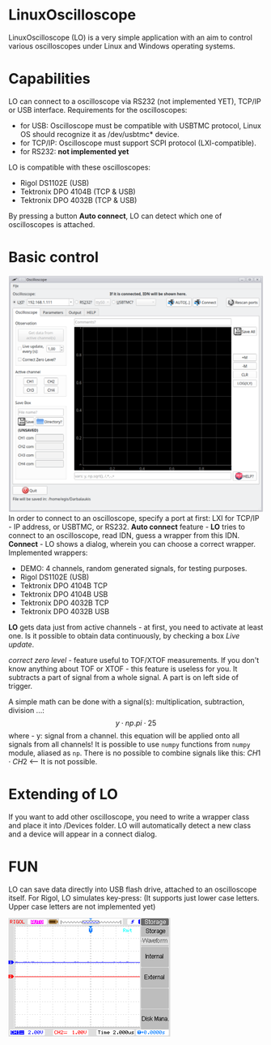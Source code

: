 # LinuxOscilloscope
LinuxOscilloscope (LO) is a very simple application with an aim to control various oscilloscopes under Linux and Windows operating systems.

# Capabilities
LO can connect to a oscilloscope via RS232 (not implemented YET), TCP/IP or USB interface. Requirements for the oscilloscopes:
- for USB: Oscilloscope must be compatible with USBTMC protocol, Linux OS should recognize it as /dev/usbtmc* device.
- for TCP/IP: Oscilloscope must support SCPI protocol (LXI-compatible).
- for RS232: **not implemented yet**

LO is compatible with these oscilloscopes:
- Rigol DS1102E (USB)
- Tektronix DPO 4104B (TCP & USB)
- Tektronix DPO 4032B (TCP & USB)

By pressing a button **Auto connect**, LO can detect which one of oscilloscopes is attached.

# Basic control

![LO1](GUI/LO1.png)
In order to connect to an oscilloscope, specify a port at first: LXI for TCP/IP -  IP address, or USBTMC, or RS232.
**Auto connect** feature - **LO** tries to connect to an oscilloscope, read IDN, guess a wrapper from this IDN.
**Connect** - LO shows a dialog, wherein you can choose a correct wrapper.
Implemented wrappers:
- DEMO: 4 channels, random generated signals, for testing purposes.
- Rigol DS1102E (USB)
- Tektronix DPO 4104B TCP
- Tektronix DPO 4104B USB
- Tektronix DPO 4032B TCP
- Tektronix DPO 4032B USB

**LO** gets data just from active channels - at first, you need to activate at least one. Is it possible to obtain data continuously, by checking a box *Live update*.

*correct zero level* - feature useful to TOF/XTOF measurements. If you don't know anything about TOF or XTOF - this feature is useless for you.
It subtracts a part of signal from a whole signal. A part is on left side of trigger.

A simple math can be done with a signal(s): multiplication, subtraction, division ...:
$$ y\cdot np.pi \cdot 25 $$
where - y: signal from a channel. this equation will be applied onto all signals from all channels!
It is possible to use `numpy` functions from `numpy` module, aliased as `np`.
There is no possible to combine signals like this: $CH1 \cdot CH2$ <-- It is not possible.







# Extending of LO

If you want to add other oscilloscope, you need to write a wrapper class and place it into /Devices folder. LO will automatically detect a new class and a device will appear in a connect dialog.

# FUN
LO can save data directly into USB flash drive, attached to an oscilloscope itself.
For Rigol, LO simulates key-press:
(It supports just lower case letters. Upper case letters are not implemented yet)

![RIGOL](GUI/rigol.gif)
